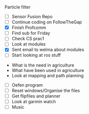  Particle filter
- [ ] Sensor Fusion Repo
- [ ] Continue coding on FollowTheGap
- [x]  Finish Profcomm
- [ ] Find sub for Friday
- [ ] Check CS prac1
- [ ] Look at modules
- [x] Sent email to welma about modules
- [ ] Start looking at ros stuff

- What is the need in agriculture
- What have been used in agriculture
- Look at mapping and path planning

- [ ] Oefen program
- [ ] Reset windows/Organise the files
- [ ] Get flipfiles and planner
- [ ] Look at garmin watch
- [ ] Music